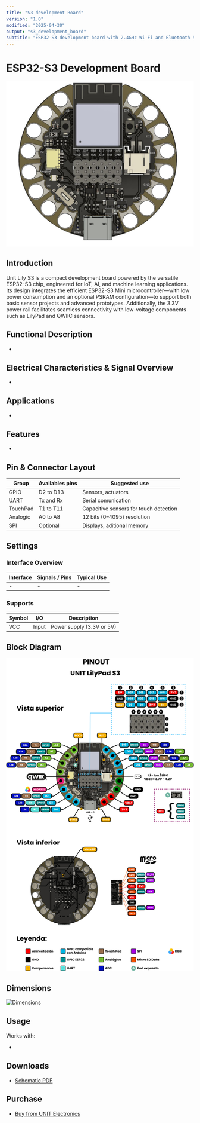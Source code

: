 ```yaml
---
title: "S3 development Board"
version: "1.0"
modified: "2025-04-30"
output: "s3_development_board"
subtitle: "ESP32-S3 development board with 2.4GHz Wi-Fi and Bluetooth 5.0"
---
```


<!--
# README_TEMPLATE.md
Este archivo sirve como entrada para generar un PDF técnico estilo datasheet.
Edita las secciones respetando el orden, sin eliminar los encabezados.
-->
 <!-- logo -->

# ESP32-S3 Development Board 

![product](./images/product.jpg)

## Introduction

Unit Lily S3 is a compact development board powered by the versatile ESP32-S3 chip, engineered for IoT, AI, and machine learning applications. Its design integrates the efficient ESP32-S3 Mini microcontroller—with low power consumption and an optional PSRAM configuration—to support both basic sensor projects and advanced prototypes. Additionally, the 3.3V power rail facilitates seamless connectivity with low-voltage components such as LilyPad and QWIIC sensors.

## Functional Description

- 

## Electrical Characteristics & Signal Overview

- 

## Applications

- 

## Features

- 



## Pin & Connector Layout

| Group     | Availables pins | Suggested use                          |
|-----------|-----------------|----------------------------------------|
| GPIO      | D2 to D13       | Sensors, actuators                     |
| UART      | Tx and Rx       | Serial comunication                    |
| TouchPad  | T1 to T11       | Capacitive sensors for touch detection |
| Analogic  | A0 to A8        | 12 bits (0–4095) resolution            |
| SPI       | Optional        | Displays, aditional memory             |

## Settings

### Interface Overview

| Interface  | Signals / Pins            | Typical Use                                         |
|------------|----------------------------|-----------------------------------------------------|
| -       | - | -       |

###  Supports 


| Symbol | I/O   | Description                         |
| ------ | ----- | ----------------------------------- |
| VCC    | Input | Power supply (3.3V or 5V)           |




## Block Diagram

![Function Diagram](images/function-diagram.jpg)

## Dimensions

![Dimensions](images/dimensions.png)

## Usage

Works with:

- 

## Downloads

- [Schematic PDF](docs/schematic.pdf)


## Purchase

- [Buy from UNIT Electronics](https://www.uelectronics.com)
